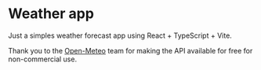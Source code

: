 # Weather app

Just a simples weather forecast app using React + TypeScript + Vite.

Thank you to the [Open-Meteo](https://open-meteo.com/) team for making the API available for free for non-commercial use.